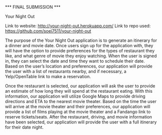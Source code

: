 *** FINAL SUBMISSION ***

Your Night Out 

Link to website: http://your-night-out.herokuapp.com/
Link to repo used: https://github.com/soei7511/your-night-out

  The purpose of the Your Night Out application is to generate an itinerary for a dinner and movie date. Once users sign up for the application with, they 
will have the option to provide preferences for the types of restaurant they like, and what genre of movie they enjoy watching. When the user is signed in, they can select the 
date and time they want to schedule their date. Based on the user’s location and preferences, our application will provide the user with a list of restaurants nearby, and if 
necessary, a Yelp/OpenTable link to make a reservation. 
  
  Once the restaurant is selected, our application will ask the user to provide an estimate of how long they will spend at the restaurant eating. With this information, 
our application will utilize Google Maps to provide driving directions and ETA to the nearest movie theater. Based on the time the user will arrive at the movie 
theater and their preferences, our application will provide a list of films playing at the movie theater and a Fandango link to reserve tickets/seats. After the 
restaurant, driving, and movie information have been selected, our application will provide the user with a full itinerary for their date night.
